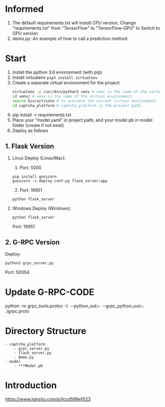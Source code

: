 # Informed
1. The default requirements.txt will install CPU version, Change "requirements.txt" from "TensorFlow" to "TensorFlow-GPU" to Switch to GPU version
2. demo.py: An example of how to call a prediction method.

# Start
1. Install the python 3.6 environment (with pip)
2. Install virtualenv ```pip3 install virtualenv```
3. Create a separate virtual environment for the project:
    ```bash
    virtualenv -p /usr/bin/python3 venv # venv is the name of the virtual environment.
    cd venv/ # venv is the name of the virtual environment.
    source bin/activate # to activate the current virtual environment.
    cd captcha_platform # captcha_platform is the project path.
    ```
4. pip install -r requirements.txt
5. Place your "model.yaml" in project path, and your model.pb in model folder (create if not exist)
6. Deploy as follows

## 1. Flask Version
1. Linux
    Deploy (Linux/Mac): 
    1. Port: 5000
    ```
    pip install gunicorn
    gunicorn -c deploy.conf.py flask_server:app
    ```
    
    2. Port: 19951
    ```
    python flask_server
    ```
    

2. Windows
    Deploy (Windows): 
    ```
    python flask_server
    ```
    Port: 19951

## 2. G-RPC Version
Deploy: 
```
python3 grpc_server.py
```
Port: 50054


# Update G-RPC-CODE
python -m grpc_tools.protoc -I. --python_out=. --grpc_python_out=. ./grpc.proto


# Directory Structure

    - captcha_platform
        - grpc_server.py
        - flask_server.py
        - demo.py
    - model
        - ***Model.pb

# Introduction
https://www.jianshu.com/p/fccd596ef023


